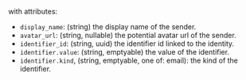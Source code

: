 with attributes:
- `display_name`: (string) the display name of the sender.
- `avatar_url`: (string, nullable) the potential avatar url of the sender.
- `identifier_id`: (string, uuid) the identifier id linked to the identity.
- `identifier.value`: (string, emptyable) the value of the identifier.
- `identifier.kind`, (string, emptyable, one of: email): the kind of the identifier.